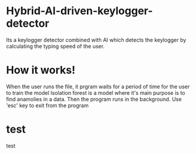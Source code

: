 # Hybrid-AI-driven-keylogger-detector
Its a keylogger detector combined with AI which detects the keylogger by calculating the typing speed of the user.

# How it works!
When the user runs the file, it prgram waits for a period of time for the user to train the model
Isolation forest is a model where it's main purpose is to find anamolies in a data. Then the program runs in the background.
Use 'esc' key to exit from the program

# test
test

